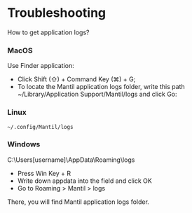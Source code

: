 # Troubleshooting

How to get application logs?

### MacOS

Use Finder application:

* Click Shift (⇧) + Command Key (⌘) + G;
* To locate the Mantil application logs folder, write this path ~/Library/Application Support/Mantil/logs and click Go:


### Linux

```
~/.config/Mantil/logs
```


### Windows

C:\Users\[username]\AppData\Roaming\logs

* Press Win Key + R
* Write down appdata into the field and click OK
* Go to Roaming > Mantil > logs

There, you will find Mantil application logs folder.
